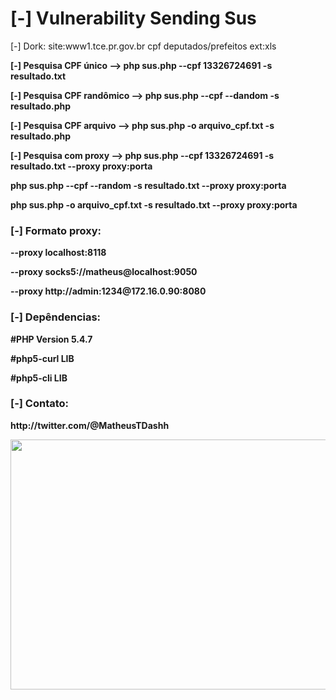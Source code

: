 <h1>[-] Vulnerability Sending Sus</h1>

[-] Dork:
site:www1.tce.pr.gov.br cpf deputados/prefeitos ext:xls

<b><p>[-] Pesquisa CPF único     --> php sus.php --cpf 13326724691 -s resultado.txt</p></b>
<b><p>[-] Pesquisa CPF randômico --> php sus.php --cpf --dandom -s resultado.php</p></b>
<b><p>[-] Pesquisa CPF arquivo   --> php sus.php -o arquivo_cpf.txt -s resultado.php</p></b>
<b><p>[-] Pesquisa com proxy     --> php sus.php --cpf 13326724691 -s resultado.txt --proxy proxy:porta</p></b>
<b><p>php sus.php --cpf --random -s resultado.txt --proxy proxy:porta</p></b>
<b><p>php sus.php -o arquivo_cpf.txt -s resultado.txt --proxy proxy:porta</p></b>

<h3><p>[-] Formato proxy:</h3></p>
<b><p>--proxy localhost:8118</p></b>
<b><p>--proxy socks5://matheus@localhost:9050</p></b>
<b><p>--proxy http://admin:1234@172.16.0.90:8080</p></b>

<h3>[-] Depêndencias:</h3>
<b><b><p>#PHP Version         5.4.7</p></b>
<b><p>#php5-curl           LIB</p></b>
<b><p>#php5-cli            LIB</p></b>

<h3>[-] Contato:</h3>
<p>http://twitter.com/@MatheusTDashh</p>
<p><img width="650" height="400" src="http://i.imgur.com/fuNul5h.jpg"></p>
